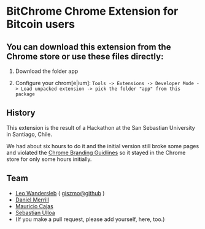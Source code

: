 
BitChrome Chrome Extension for Bitcoin users
============================================

You can download this extension from the Chrome store or use these files directly:
----------------------------------------------------------------------------------

1. Download the folder app

1. Configure your chrom\[e|ium\]: `Tools -> Extensions -> Developer Mode -> Load unpacked extension -> pick the folder "app" from this package`

History
-------

This extension is the result of a Hackathon at the San Sebastian University in
Santiago, Chile.

We had about six hours to do it and the initial version still broke some pages
and violated the [Chrome Branding Guidlines](https://developer.chrome.com/webstore/branding#logos) so it stayed in the Chrome store for only some hours initially.

Team
----

* [Leo Wandersleb](http://www.linkedin.com/pub/leo-wandersleb/45/55/669) ( [giszmo@github](https://github.com/Giszmo) )
* [Daniel Merrill](https://github.com/dmerrill6)
* [Mauricio Cajas](https://github.com/desarrollolibre)
* [Sebastian Ulloa](https://github.com/seba.ulloa)
* (If you make a pull request, please add yourself, here, too.)

